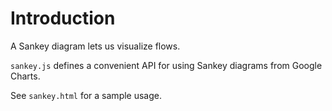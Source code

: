 # Introduction
A Sankey diagram lets us visualize flows.

`sankey.js` defines a convenient API for using Sankey diagrams from Google Charts.

See `sankey.html` for a sample usage.
